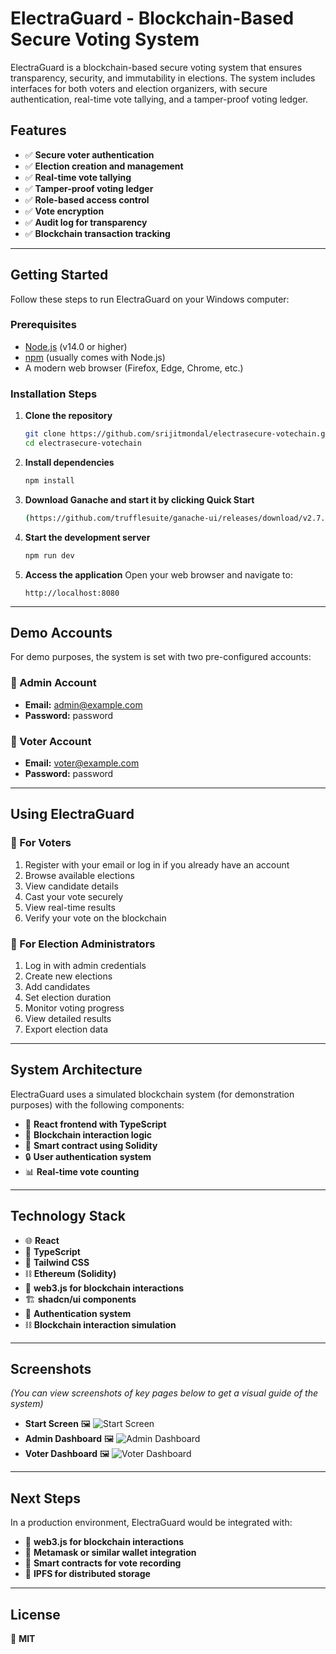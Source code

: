 # ElectraGuard - Blockchain-Based Secure Voting System

ElectraGuard is a blockchain-based secure voting system that ensures transparency, security, and immutability in elections. The system includes interfaces for both voters and election organizers, with secure authentication, real-time vote tallying, and a tamper-proof voting ledger.

## Features

- ✅ **Secure voter authentication**
- ✅ **Election creation and management**
- ✅ **Real-time vote tallying**
- ✅ **Tamper-proof voting ledger**
- ✅ **Role-based access control**
- ✅ **Vote encryption**
- ✅ **Audit log for transparency**
- ✅ **Blockchain transaction tracking**

----

## Getting Started

Follow these steps to run ElectraGuard on your Windows computer:

### Prerequisites

- [Node.js](https://nodejs.org/) (v14.0 or higher)
- [npm](https://www.npmjs.com/) (usually comes with Node.js)
- A modern web browser (Firefox, Edge, Chrome, etc.)

### Installation Steps

1. **Clone the repository**
   ```sh
   git clone https://github.com/srijitmondal/electrasecure-votechain.git
   cd electrasecure-votechain
   ```

2. **Install dependencies**
   ```sh
   npm install
   ```

3. **Download Ganache and start it by clicking Quick Start**
   ```sh
   (https://github.com/trufflesuite/ganache-ui/releases/download/v2.7.1/Ganache-2.7.1-win-x64.appx)
   ```   

4. **Start the development server**
   ```sh
   npm run dev
   ```

5. **Access the application**
   Open your web browser and navigate to:
   ```
   http://localhost:8080
   ```

---

## Demo Accounts

For demo purposes, the system is set with two pre-configured accounts:

### 🔹 Admin Account
- **Email:** admin@example.com
- **Password:** password

### 🔹 Voter Account
- **Email:** voter@example.com
- **Password:** password

---

## Using ElectraGuard

### 🎯 For Voters
1. Register with your email or log in if you already have an account
2. Browse available elections
3. View candidate details
4. Cast your vote securely
5. View real-time results
6. Verify your vote on the blockchain

### 🎯 For Election Administrators
1. Log in with admin credentials
2. Create new elections
3. Add candidates
4. Set election duration
5. Monitor voting progress
6. View detailed results
7. Export election data

---

## System Architecture

ElectraGuard uses a simulated blockchain system (for demonstration purposes) with the following components:

- 🚀 **React frontend with TypeScript**
- 🔗 **Blockchain interaction logic**
- 📝 **Smart contract using Solidity**
- 🔒 **User authentication system**
- 📊 **Real-time vote counting**

---

## Technology Stack

- 🌐 **React**
- 📝 **TypeScript**
- 🎨 **Tailwind CSS**
- ⛓️ **Ethereum (Solidity)**
- 🔗 **web3.js for blockchain interactions**
- 🏗️ **shadcn/ui components**
- 🔐 **Authentication system**
- ⛓️ **Blockchain interaction simulation**

---
## Screenshots

_(You can view screenshots of key pages below to get a visual guide of the system)_

- **Start Screen** 🖼️ ![Start Screen](https://i.postimg.cc/NLhC8HTp/Screenshot-2025-04-02-130432.png)
- **Admin Dashboard** 🖼️ ![Admin Dashboard](https://i.postimg.cc/ryd8J2xr/Screenshot-2025-04-02-130704.png)
- **Voter Dashboard** 🖼️ ![Voter Dashboard](https://i.postimg.cc/9M6sbKHd/Screenshot-2025-04-02-130718.png)


---

## Next Steps

In a production environment, ElectraGuard would be integrated with:

- 🔗 **web3.js for blockchain interactions**
- 🔐 **Metamask or similar wallet integration**
- 📝 **Smart contracts for vote recording**
- 📂 **IPFS for distributed storage**

---

## License

📜 **MIT**
